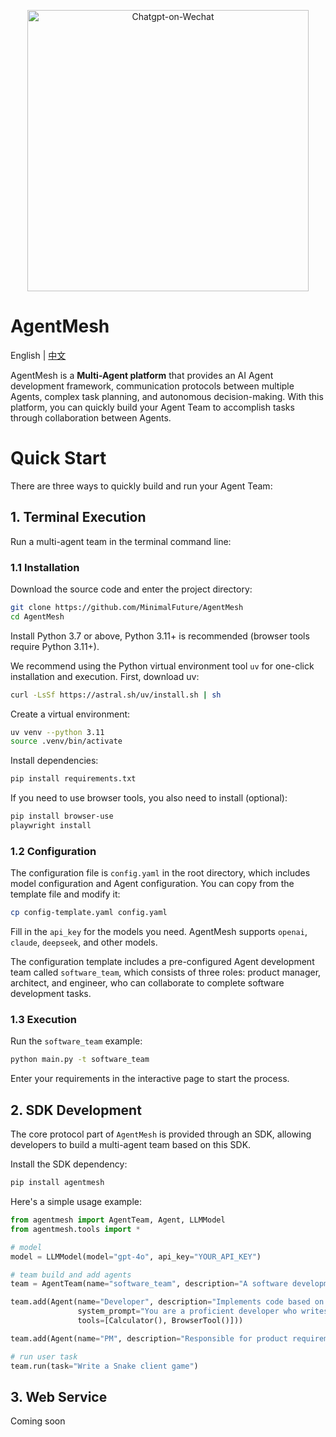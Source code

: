 <p align="center"><img src= "https://github.com/user-attachments/assets/1499f725-0a7c-42cd-9968-a607a95af5d4" alt="Chatgpt-on-Wechat" width="450" /></p>

# AgentMesh

English | <a href="/docs/README-CN.md">中文</a>

AgentMesh is a **Multi-Agent platform** that provides an AI Agent development framework, communication protocols between multiple Agents, complex task planning, and autonomous decision-making. With this platform, you can quickly build your Agent Team to accomplish tasks through collaboration between Agents.

# Quick Start

There are three ways to quickly build and run your Agent Team:

## 1. Terminal Execution

Run a multi-agent team in the terminal command line:

### 1.1 Installation

Download the source code and enter the project directory:

```bash
git clone https://github.com/MinimalFuture/AgentMesh
cd AgentMesh
```

Install Python 3.7 or above, Python 3.11+ is recommended (browser tools require Python 3.11+).

We recommend using the Python virtual environment tool `uv` for one-click installation and execution. First, download uv:

```bash
curl -LsSf https://astral.sh/uv/install.sh | sh
```

Create a virtual environment:

```bash
uv venv --python 3.11
source .venv/bin/activate
```

Install dependencies:

```bash
pip install requirements.txt
```

If you need to use browser tools, you also need to install (optional):

```bash
pip install browser-use
playwright install
```

### 1.2 Configuration

The configuration file is `config.yaml` in the root directory, which includes model configuration and Agent configuration. You can copy from the template file and modify it:

```bash
cp config-template.yaml config.yaml
```

Fill in the `api_key` for the models you need. AgentMesh supports `openai`, `claude`, `deepseek`, and other models.

The configuration template includes a pre-configured Agent development team called `software_team`, which consists of three roles: product manager, architect, and engineer, who can collaborate to complete software development tasks.

### 1.3 Execution

Run the `software_team` example:

```bash
python main.py -t software_team
```

Enter your requirements in the interactive page to start the process.

## 2. SDK Development

The core protocol part of `AgentMesh` is provided through an SDK, allowing developers to build a multi-agent team based on this SDK.

Install the SDK dependency:

```bash
pip install agentmesh
```

Here's a simple usage example:

```python
from agentmesh import AgentTeam, Agent, LLMModel
from agentmesh.tools import *

# model
model = LLMModel(model="gpt-4o", api_key="YOUR_API_KEY")

# team build and add agents
team = AgentTeam(name="software_team", description="A software development team", model=model)

team.add(Agent(name="Developer", description="Implements code based on PRD and architecture design", model=model,
               system_prompt="You are a proficient developer who writes clean, efficient, and maintainable code. Follow the PRD requirements and architecture guidelines precisely",
               tools=[Calculator(), BrowserTool()]))

team.add(Agent(name="PM", description="Responsible for product requirements and documentation", system_prompt="You are an experienced product manager who creates clear and comprehensive PRDs"))

# run user task
team.run(task="Write a Snake client game")
```

## 3. Web Service

Coming soon